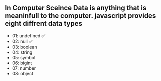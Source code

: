 ## In Computer Sceince Data is anything that is meaninfull to the computer. javascript provides eight diffrent data types
- 01: undefined ✅
- 02: null ✅
- 03: boolean
- 04: string
- 05: symbol
- 06: bigint
- 07: number
- 08: object